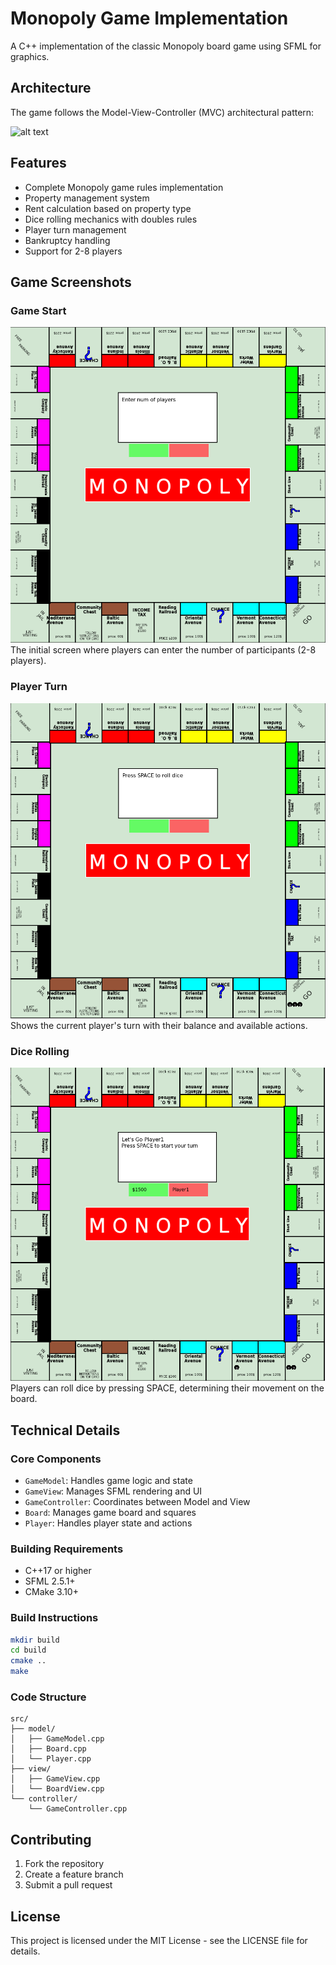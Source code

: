 # Monopoly Game Implementation

A C++ implementation of the classic Monopoly board game using SFML for graphics.

## Architecture

The game follows the Model-View-Controller (MVC) architectural pattern:

![alt text](https://developer.apple.com/library/archive/documentation/General/Conceptual/DevPedia-CocoaCore/Art/model_view_controller_2x.png)

## Features

- Complete Monopoly game rules implementation
- Property management system
- Rent calculation based on property type
- Dice rolling mechanics with doubles rules
- Player turn management
- Bankruptcy handling
- Support for 2-8 players

## Game Screenshots

### Game Start
![Game Start](Image3)
The initial screen where players can enter the number of participants (2-8 players).

### Player Turn
![Player Turn](Image1)
Shows the current player's turn with their balance and available actions.

### Dice Rolling
![Dice Roll](Image2)
Players can roll dice by pressing SPACE, determining their movement on the board.

## Technical Details

### Core Components

- `GameModel`: Handles game logic and state
- `GameView`: Manages SFML rendering and UI
- `GameController`: Coordinates between Model and View
- `Board`: Manages game board and squares
- `Player`: Handles player state and actions

### Building Requirements

- C++17 or higher
- SFML 2.5.1+
- CMake 3.10+

### Build Instructions

```bash
mkdir build
cd build
cmake ..
make
```

### Code Structure

```
src/
├── model/
│   ├── GameModel.cpp
│   ├── Board.cpp
│   └── Player.cpp
├── view/
│   ├── GameView.cpp
│   └── BoardView.cpp
└── controller/
    └── GameController.cpp
```

## Contributing

1. Fork the repository
2. Create a feature branch
3. Submit a pull request

## License

This project is licensed under the MIT License - see the LICENSE file for details.
